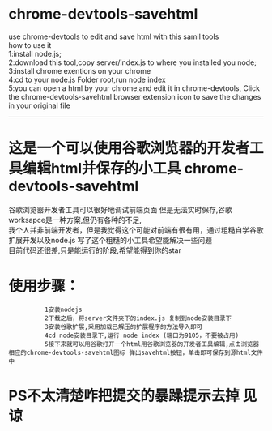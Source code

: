 # chrome-devtools-savehtml
use chrome-devtools to edit and save html with this samll tools  
how to use it  
  1:install node.js;  
  2:download this tool,copy server/index.js to where you installed you node;  
  3:install chrome exentions on your chrome  
  4:cd to your node.js Folder root,run node index  
  5:you can open a html by your chrome,and edit it in chrome-devtools, Click the chrome-devtools-savehtml browser extension icon to save the changes in your original file  
****
# 这是一个可以使用谷歌浏览器的开发者工具编辑html并保存的小工具 chrome-devtools-savehtml  
  谷歌浏览器开发者工具可以很好地调试前端页面 但是无法实时保存,谷歌worksapce是一种方案,但仍有各种的不足,  
  我个人并非前端开发者，但是我觉得这个可能对前端有很有用，通过粗糙自学谷歌扩展开发以及node.js 写了这个粗糙的小工具希望能解决一些问题  
  目前代码还很差,只是能运行的阶段,希望能得到你的star  
 # 使用步骤：
              1安装nodejs  
              2下载之后，将server文件夹下的index.js 复制到node安装目录下
              3安装谷歌扩展,采用加载已解压的扩展程序的方法导入即可
              4cd node安装目录下,运行 node index (端口为9105，不要被占用)
              5接下来就可以用谷歌打开一个html用谷歌浏览器的开发者工具编辑,点击浏览器相应的chrome-devtools-savehtml图标 弹出savehtml按钮，单击即可保存到源html文件中
  
# PS不太清楚咋把提交的暴躁提示去掉 见谅
